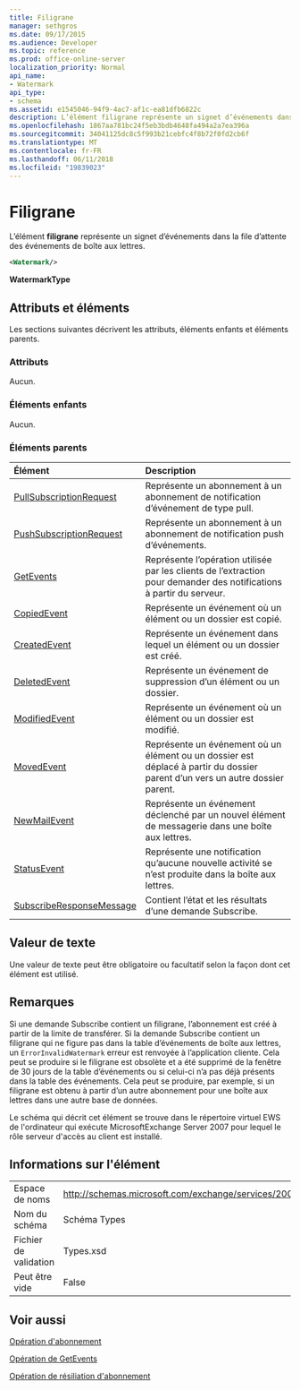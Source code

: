 ```yaml
---
title: Filigrane
manager: sethgros
ms.date: 09/17/2015
ms.audience: Developer
ms.topic: reference
ms.prod: office-online-server
localization_priority: Normal
api_name:
- Watermark
api_type:
- schema
ms.assetid: e1545046-94f9-4ac7-af1c-ea81dfb6822c
description: L’élément filigrane représente un signet d’événements dans la file d’attente des événements de boîte aux lettres.
ms.openlocfilehash: 1867aa781bc24f5eb3bdb4648fa494a2a7ea396a
ms.sourcegitcommit: 34041125dc8c5f993b21cebfc4f8b72f0fd2cb6f
ms.translationtype: MT
ms.contentlocale: fr-FR
ms.lasthandoff: 06/11/2018
ms.locfileid: "19839023"
---
```

# <a name="watermark"></a>Filigrane

L’élément **filigrane** représente un signet d’événements dans la file d’attente des événements de boîte aux lettres. 
  
```xml
<Watermark/>
```

 **WatermarkType**
## <a name="attributes-and-elements"></a>Attributs et éléments

Les sections suivantes décrivent les attributs, éléments enfants et éléments parents.
  
### <a name="attributes"></a>Attributs

Aucun.
  
### <a name="child-elements"></a>Éléments enfants

Aucun.
  
### <a name="parent-elements"></a>Éléments parents

|**Élément**|**Description**|
|:-----|:-----|
|[PullSubscriptionRequest](pullsubscriptionrequest.md) <br/> |Représente un abonnement à un abonnement de notification d’événement de type pull.  <br/> |
|[PushSubscriptionRequest](pushsubscriptionrequest.md) <br/> |Représente un abonnement à un abonnement de notification push d’événements.  <br/> |
|[GetEvents](getevents.md) <br/> |Représente l’opération utilisée par les clients de l’extraction pour demander des notifications à partir du serveur.  <br/> |
|[CopiedEvent](copiedevent.md) <br/> |Représente un événement où un élément ou un dossier est copié.  <br/> |
|[CreatedEvent](createdevent.md) <br/> |Représente un événement dans lequel un élément ou un dossier est créé.  <br/> |
|[DeletedEvent](deletedevent.md) <br/> |Représente un événement de suppression d’un élément ou un dossier.  <br/> |
|[ModifiedEvent](modifiedevent.md) <br/> |Représente un événement où un élément ou un dossier est modifié.  <br/> |
|[MovedEvent](movedevent.md) <br/> |Représente un événement où un élément ou un dossier est déplacé à partir du dossier parent d’un vers un autre dossier parent.  <br/> |
|[NewMailEvent](newmailevent.md) <br/> |Représente un événement déclenché par un nouvel élément de messagerie dans une boîte aux lettres.  <br/> |
|[StatusEvent](statusevent.md) <br/> |Représente une notification qu’aucune nouvelle activité se n’est produite dans la boîte aux lettres.  <br/> |
|[SubscribeResponseMessage](subscriberesponsemessage.md) <br/> |Contient l’état et les résultats d’une demande Subscribe.  <br/> |
   
## <a name="text-value"></a>Valeur de texte

Une valeur de texte peut être obligatoire ou facultatif selon la façon dont cet élément est utilisé.
  
## <a name="remarks"></a>Remarques

Si une demande Subscribe contient un filigrane, l’abonnement est créé à partir de la limite de transférer. Si la demande Subscribe contient un filigrane qui ne figure pas dans la table d’événements de boîte aux lettres, un `ErrorInvalidWatermark` erreur est renvoyée à l’application cliente. Cela peut se produire si le filigrane est obsolète et a été supprimé de la fenêtre de 30 jours de la table d’événements ou si celui-ci n’a pas déjà présents dans la table des événements. Cela peut se produire, par exemple, si un filigrane est obtenu à partir d’un autre abonnement pour une boîte aux lettres dans une autre base de données. 
  
Le schéma qui décrit cet élément se trouve dans le répertoire virtuel EWS de l'ordinateur qui exécute MicrosoftExchange Server 2007 pour lequel le rôle serveur d'accès au client est installé.
  
## <a name="element-information"></a>Informations sur l'élément

|||
|:-----|:-----|
|Espace de noms  <br/> |http://schemas.microsoft.com/exchange/services/2006/types  <br/> |
|Nom du schéma  <br/> |Schéma Types  <br/> |
|Fichier de validation  <br/> |Types.xsd  <br/> |
|Peut être vide  <br/> |False  <br/> |
   
## <a name="see-also"></a>Voir aussi



[Opération d'abonnement](subscribe-operation.md)
  
[Opération de GetEvents](getevents-operation.md)
  
[Opération de résiliation d'abonnement](unsubscribe-operation.md)

